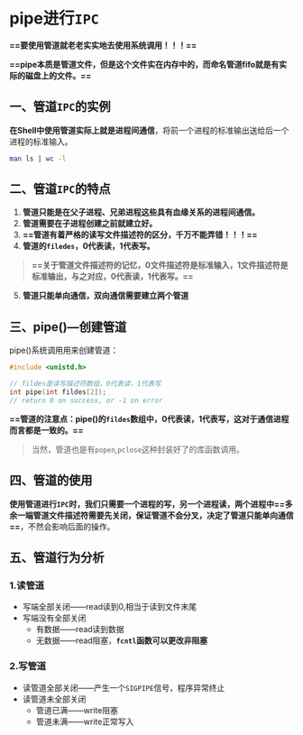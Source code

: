 # pipe进行`IPC`

**==要使用管道就老老实实地去使用系统调用！！！==**

**==pipe本质是管道文件，但是这个文件实在内存中的，而命名管道fifo就是有实际的磁盘上的文件。==**

## 一、管道`IPC`的实例

**在Shell中使用管道实际上就是进程间通信**，将前一个进程的标准输出送给后一个进程的标准输入。

```bash
man ls | wc -l
```



## 二、管道`IPC`的特点

1. **管道只能是在父子进程、兄弟进程这些具有血缘关系的进程间通信。**
2. **管道需要在子进程创建之前就建立好。**
3. **==管道有着严格的读写文件描述符的区分，千万不能弄错！！！==**
4. **管道的`filedes`，0代表读，1代表写。**

> **==关于管道文件描述符的记忆，0文件描述符是标准输入，1文件描述符是标准输出，与之对应，0代表读，1代表写。==**

5. **管道只能单向通信，双向通信需要建立两个管道**



## 三、pipe()—创建管道

pipe()系统调用用来创建管道：

```c
#include <unistd.h>

// fildes是读写描述符数组，0代表读，1代表写
int pipe(int fildes[2]);
// return 0 on success, or -1 on error
```

**==管道的注意点：pipe()的`fildes`数组中，0代表读，1代表写，这对于通信进程而言都是一致的。==**

> 当然，管道也是有`popen`,`pclose`这种封装好了的库函数调用。



## 四、管道的使用

**使用管道进行`IPC`时，我们只需要一个进程的写，另一个进程读，两个进程中==多余一端管道文件描述符需要先关闭，保证管道不会分叉，决定了管道只能单向通信==**，不然会影响后面的操作。



## 五、管道行为分析

### 1.读管道

+ 写端全部关闭——read读到0,相当于读到文件末尾
+ 写端没有全部关闭
  + 有数据——read读到数据
  + 无数据——read阻塞，**`fcntl`函数可以更改非阻塞**



### 2.写管道

+ 读管道全部关闭——产生一个`SIGPIPE`信号，程序异常终止
+ 读管道未全部关闭
  + 管道已满——write阻塞
  + 管道未满——write正常写入



